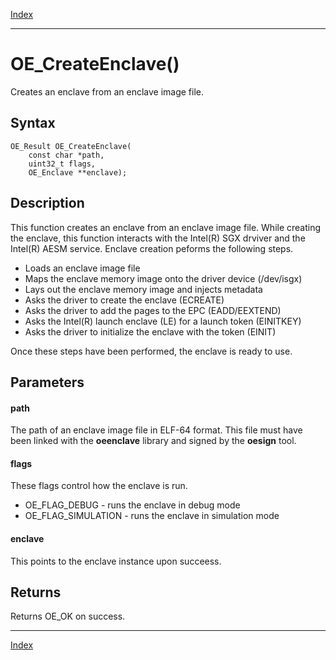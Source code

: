 [Index](index.md)

---
# OE_CreateEnclave()

Creates an enclave from an enclave image file.

## Syntax

    OE_Result OE_CreateEnclave(
        const char *path,
        uint32_t flags,
        OE_Enclave **enclave);
## Description 

This function creates an enclave from an enclave image file. While creating the enclave, this function interacts with the Intel(R) SGX drviver and the Intel(R) AESM service. Enclave creation peforms the following steps.

- Loads an enclave image file
- Maps the enclave memory image onto the driver device (/dev/isgx)
- Lays out the enclave memory image and injects metadata
- Asks the driver to create the enclave (ECREATE)
- Asks the driver to add the pages to the EPC (EADD/EEXTEND)
- Asks the Intel(R) launch enclave (LE) for a launch token (EINITKEY)
- Asks the driver to initialize the enclave with the token (EINIT)

Once these steps have been performed, the enclave is ready to use.





## Parameters

#### path

The path of an enclave image file in ELF-64 format. This file must have been linked with the **oeenclave** library and signed by the **oesign** tool.


#### flags

These flags control how the enclave is run.

- OE_FLAG_DEBUG - runs the enclave in debug mode
- OE_FLAG_SIMULATION - runs the enclave in simulation mode

#### enclave

This points to the enclave instance upon succeess.


## Returns

Returns OE_OK on success.


---
[Index](index.md)

